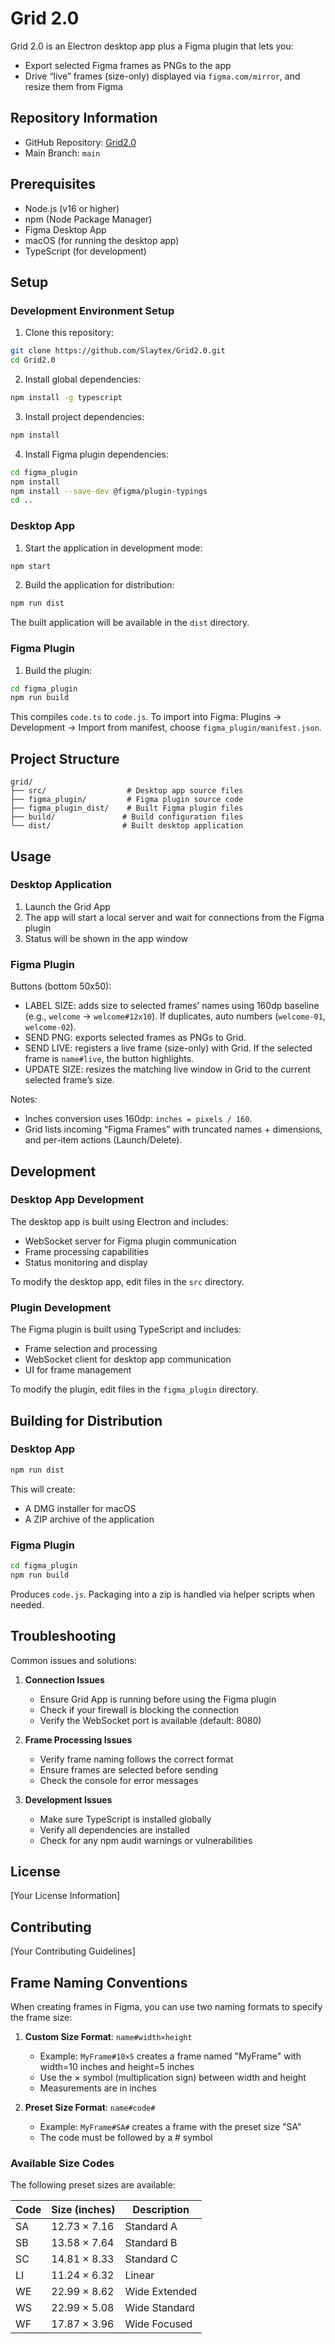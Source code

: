 # Grid 2.0

Grid 2.0 is an Electron desktop app plus a Figma plugin that lets you:
- Export selected Figma frames as PNGs to the app
- Drive “live” frames (size-only) displayed via `figma.com/mirror`, and resize them from Figma

## Repository Information
- GitHub Repository: [Grid2.0](https://github.com/Slaytex/Grid2.0)
- Main Branch: `main`

## Prerequisites

- Node.js (v16 or higher)
- npm (Node Package Manager)
- Figma Desktop App
- macOS (for running the desktop app)
- TypeScript (for development)

## Setup

### Development Environment Setup

1. Clone this repository:
```bash
git clone https://github.com/Slaytex/Grid2.0.git
cd Grid2.0
```

2. Install global dependencies:
```bash
npm install -g typescript
```

3. Install project dependencies:
```bash
npm install
```

4. Install Figma plugin dependencies:
```bash
cd figma_plugin
npm install
npm install --save-dev @figma/plugin-typings
cd ..
```

### Desktop App

1. Start the application in development mode:
```bash
npm start
```

2. Build the application for distribution:
```bash
npm run dist
```

The built application will be available in the `dist` directory.

### Figma Plugin

1. Build the plugin:
```bash
cd figma_plugin
npm run build
```

This compiles `code.ts` to `code.js`. To import into Figma: Plugins → Development → Import from manifest, choose `figma_plugin/manifest.json`.

## Project Structure

```
grid/
├── src/                  # Desktop app source files
├── figma_plugin/         # Figma plugin source code
├── figma_plugin_dist/    # Built Figma plugin files
├── build/               # Build configuration files
└── dist/                # Built desktop application
```

## Usage

### Desktop Application

1. Launch the Grid App
2. The app will start a local server and wait for connections from the Figma plugin
3. Status will be shown in the app window

### Figma Plugin

Buttons (bottom 50x50):
- LABEL SIZE: adds size to selected frames’ names using 160dp baseline (e.g., `welcome` → `welcome#12x10`). If duplicates, auto numbers (`welcome-01`, `welcome-02`).
- SEND PNG: exports selected frames as PNGs to Grid.
- SEND LIVE: registers a live frame (size-only) with Grid. If the selected frame is `name#live`, the button highlights.
- UPDATE SIZE: resizes the matching live window in Grid to the current selected frame’s size.

Notes:
- Inches conversion uses 160dp: `inches = pixels / 160`.
- Grid lists incoming “Figma Frames” with truncated names + dimensions, and per-item actions (Launch/Delete).

## Development

### Desktop App Development

The desktop app is built using Electron and includes:
- WebSocket server for Figma plugin communication
- Frame processing capabilities
- Status monitoring and display

To modify the desktop app, edit files in the `src` directory.

### Plugin Development

The Figma plugin is built using TypeScript and includes:
- Frame selection and processing
- WebSocket client for desktop app communication
- UI for frame management

To modify the plugin, edit files in the `figma_plugin` directory.

## Building for Distribution

### Desktop App

```bash
npm run dist
```

This will create:
- A DMG installer for macOS
- A ZIP archive of the application

### Figma Plugin

```bash
cd figma_plugin
npm run build
```
Produces `code.js`. Packaging into a zip is handled via helper scripts when needed.

## Troubleshooting

Common issues and solutions:

1. **Connection Issues**
   - Ensure Grid App is running before using the Figma plugin
   - Check if your firewall is blocking the connection
   - Verify the WebSocket port is available (default: 8080)

2. **Frame Processing Issues**
   - Verify frame naming follows the correct format
   - Ensure frames are selected before sending
   - Check the console for error messages

3. **Development Issues**
   - Make sure TypeScript is installed globally
   - Verify all dependencies are installed
   - Check for any npm audit warnings or vulnerabilities

## License

[Your License Information]

## Contributing

[Your Contributing Guidelines] 

## Frame Naming Conventions

When creating frames in Figma, you can use two naming formats to specify the frame size:

1. **Custom Size Format**: `name#width×height`
   - Example: `MyFrame#10×5` creates a frame named "MyFrame" with width=10 inches and height=5 inches
   - Use the × symbol (multiplication sign) between width and height
   - Measurements are in inches

2. **Preset Size Format**: `name#code#`
   - Example: `MyFrame#SA#` creates a frame with the preset size "SA"
   - The code must be followed by a # symbol

### Available Size Codes

The following preset sizes are available:

| Code | Size (inches) | Description |
|------|--------------|-------------|
| SA   | 12.73 × 7.16 | Standard A  |
| SB   | 13.58 × 7.64 | Standard B  |
| SC   | 14.81 × 8.33 | Standard C  |
| LI   | 11.24 × 6.32 | Linear     |
| WE   | 22.99 × 8.62 | Wide Extended |
| WS   | 22.99 × 5.08 | Wide Standard |
| WF   | 17.87 × 3.96 | Wide Focused  | 